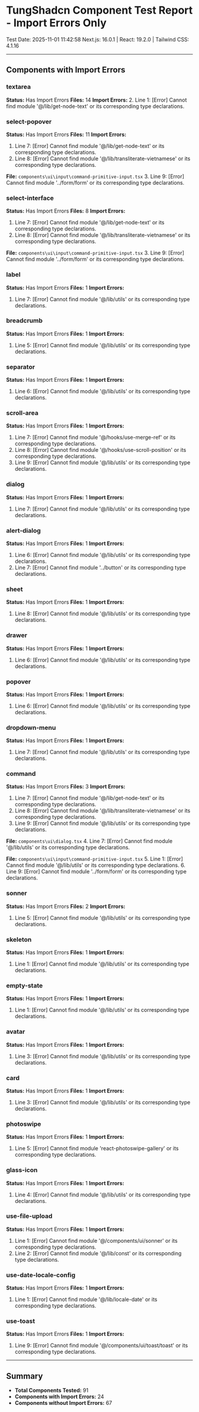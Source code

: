 ﻿# TungShadcn Component Test Report - Import Errors Only

Test Date: 2025-11-01 11:42:58
Next.js: 16.0.1 | React: 19.2.0 | Tailwind CSS: 4.1.16

---

## Components with Import Errors

### textarea

**Status:** Has Import Errors
**Files:** 14
**Import Errors:** 2. Line 1: [Error] Cannot find module '@/lib/get-node-text' or its corresponding type declarations.

### select-popover

**Status:** Has Import Errors
**Files:** 11
**Import Errors:**

1. Line 7: [Error] Cannot find module '@/lib/get-node-text' or its corresponding type declarations.
2. Line 8: [Error] Cannot find module '@/lib/transliterate-vietnamese' or its corresponding type declarations.

**File:** `components\ui\input\command-primitive-input.tsx` 3. Line 9: [Error] Cannot find module '../form/form' or its corresponding type declarations.

### select-interface

**Status:** Has Import Errors
**Files:** 8
**Import Errors:**

1. Line 7: [Error] Cannot find module '@/lib/get-node-text' or its corresponding type declarations.
2. Line 8: [Error] Cannot find module '@/lib/transliterate-vietnamese' or its corresponding type declarations.

**File:** `components\ui\input\command-primitive-input.tsx` 3. Line 9: [Error] Cannot find module '../form/form' or its corresponding type declarations.

### label

**Status:** Has Import Errors
**Files:** 1
**Import Errors:**

1. Line 7: [Error] Cannot find module '@/lib/utils' or its corresponding type declarations.

### breadcrumb

**Status:** Has Import Errors
**Files:** 1
**Import Errors:**

1. Line 5: [Error] Cannot find module '@/lib/utils' or its corresponding type declarations.

### separator

**Status:** Has Import Errors
**Files:** 1
**Import Errors:**

1. Line 6: [Error] Cannot find module '@/lib/utils' or its corresponding type declarations.

### scroll-area

**Status:** Has Import Errors
**Files:** 1
**Import Errors:**

1. Line 7: [Error] Cannot find module '@/hooks/use-merge-ref' or its corresponding type declarations.
2. Line 8: [Error] Cannot find module '@/hooks/use-scroll-position' or its corresponding type declarations.
3. Line 9: [Error] Cannot find module '@/lib/utils' or its corresponding type declarations.

### dialog

**Status:** Has Import Errors
**Files:** 1
**Import Errors:**

1. Line 7: [Error] Cannot find module '@/lib/utils' or its corresponding type declarations.

### alert-dialog

**Status:** Has Import Errors
**Files:** 1
**Import Errors:**

1. Line 6: [Error] Cannot find module '@/lib/utils' or its corresponding type declarations.
2. Line 7: [Error] Cannot find module '../button' or its corresponding type declarations.

### sheet

**Status:** Has Import Errors
**Files:** 1
**Import Errors:**

1. Line 8: [Error] Cannot find module '@/lib/utils' or its corresponding type declarations.

### drawer

**Status:** Has Import Errors
**Files:** 1
**Import Errors:**

1. Line 6: [Error] Cannot find module '@/lib/utils' or its corresponding type declarations.

### popover

**Status:** Has Import Errors
**Files:** 1
**Import Errors:**

1. Line 6: [Error] Cannot find module '@/lib/utils' or its corresponding type declarations.

### dropdown-menu

**Status:** Has Import Errors
**Files:** 1
**Import Errors:**

1. Line 7: [Error] Cannot find module '@/lib/utils' or its corresponding type declarations.

### command

**Status:** Has Import Errors
**Files:** 3
**Import Errors:**

1. Line 7: [Error] Cannot find module '@/lib/get-node-text' or its corresponding type declarations.
2. Line 8: [Error] Cannot find module '@/lib/transliterate-vietnamese' or its corresponding type declarations.
3. Line 9: [Error] Cannot find module '@/lib/utils' or its corresponding type declarations.

**File:** `components\ui\dialog.tsx` 4. Line 7: [Error] Cannot find module '@/lib/utils' or its corresponding type declarations.

**File:** `components\ui\input\command-primitive-input.tsx` 5. Line 1: [Error] Cannot find module '@/lib/utils' or its corresponding type declarations. 6. Line 9: [Error] Cannot find module '../form/form' or its corresponding type declarations.

### sonner

**Status:** Has Import Errors
**Files:** 2
**Import Errors:**

1. Line 5: [Error] Cannot find module '@/lib/utils' or its corresponding type declarations.

### skeleton

**Status:** Has Import Errors
**Files:** 1
**Import Errors:**

1. Line 1: [Error] Cannot find module '@/lib/utils' or its corresponding type declarations.

### empty-state

**Status:** Has Import Errors
**Files:** 1
**Import Errors:**

1. Line 1: [Error] Cannot find module '@/lib/utils' or its corresponding type declarations.

### avatar

**Status:** Has Import Errors
**Files:** 1
**Import Errors:**

1. Line 3: [Error] Cannot find module '@/lib/utils' or its corresponding type declarations.

### card

**Status:** Has Import Errors
**Files:** 1
**Import Errors:**

1. Line 3: [Error] Cannot find module '@/lib/utils' or its corresponding type declarations.

### photoswipe

**Status:** Has Import Errors
**Files:** 1
**Import Errors:**

1. Line 5: [Error] Cannot find module 'react-photoswipe-gallery' or its corresponding type declarations.

### glass-icon

**Status:** Has Import Errors
**Files:** 1
**Import Errors:**

1. Line 4: [Error] Cannot find module '@/lib/utils' or its corresponding type declarations.

### use-file-upload

**Status:** Has Import Errors
**Files:** 1
**Import Errors:**

1. Line 1: [Error] Cannot find module '@/components/ui/sonner' or its corresponding type declarations.
2. Line 2: [Error] Cannot find module '@/lib/const' or its corresponding type declarations.

### use-date-locale-config

**Status:** Has Import Errors
**Files:** 1
**Import Errors:**

1. Line 1: [Error] Cannot find module '@/lib/locale-date' or its corresponding type declarations.

### use-toast

**Status:** Has Import Errors
**Files:** 1
**Import Errors:**

1. Line 9: [Error] Cannot find module '@/components/ui/toast/toast' or its corresponding type declarations.

---

## Summary

- **Total Components Tested:** 91
- **Components with Import Errors:** 24
- **Components without Import Errors:** 67
